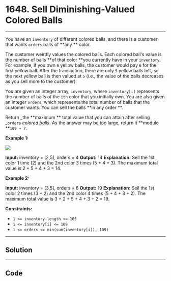 # 1648. Sell Diminishing-Valued Colored Balls

---

You have an `inventory` of different colored balls, and there is a customer that wants `orders` balls of **any ** color.

The customer weirdly values the colored balls. Each colored ball's value is the number of balls **of that color  **you currently have in your `inventory`. For example, if you own `6` yellow balls, the customer would pay `6` for the first yellow ball. After the transaction, there are only `5` yellow balls left, so the next yellow ball is then valued at `5` (i.e., the value of the balls decreases as you sell more to the customer).

You are given an integer array, `inventory`, where `inventory[i]` represents the number of balls of the `ith` color that you initially own. You are also given an integer `orders`, which represents the total number of balls that the customer wants. You can sell the balls **in any order **.

Return _the **maximum ** total value that you can attain after selling _`orders` _colored balls_. As the answer may be too large, return it **modulo **`109 + 7`.

 

**Example 1:**

![](https://assets.leetcode.com/uploads/2020/11/05/jj.gif)


**Input:** inventory = [2,5], orders = 4
**Output:** 14
**Explanation:** Sell the 1st color 1 time (2) and the 2nd color 3 times (5 + 4 + 3).
The maximum total value is 2 + 5 + 4 + 3 = 14.


**Example 2:**


**Input:** inventory = [3,5], orders = 6
**Output:** 19
**Explanation:** Sell the 1st color 2 times (3 + 2) and the 2nd color 4 times (5 + 4 + 3 + 2).
The maximum total value is 3 + 2 + 5 + 4 + 3 + 2 = 19.


 

**Constraints:**

  * `1 <= inventory.length <= 105`
  * `1 <= inventory[i] <= 109`
  * `1 <= orders <= min(sum(inventory[i]), 109)`

---

## Solution



---

## Code
```python


```